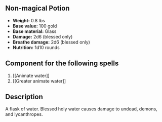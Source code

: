 ## Non-magical Potion
- **Weight:** 0.8 lbs
- **Base value:** 100 gold
- **Base material:** Glass
- **Damage:** 2d6 (blessed only)
- **Breathe damage:** 2d6 (blessed only)
- **Nutrition:** 1d10 rounds
## Component for the following spells
1. [[Animate water]]
2. [[Greater animate water]]
## Description
A flask of water.
Blessed holy water causes damage to undead, demons, and lycanthropes.
